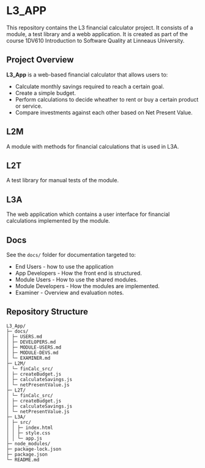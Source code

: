 # L3_APP
This repository contains the L3 financial calculator project. It consists of a module, a test library and a webb application. It is created as part of the course 1DV610 Introduction to Software Quality at Linneaus University.

## Project Overview

**L3_App** is a web-based financial calculator that allows users to:

- Calculate monthly savings required to reach a certain goal.
- Create a simple budget.
- Perform calculations to decide wheather to rent or buy a certain product or service.
- Compare investments against each other based on Net Present Value.

## L2M
A module with methods for financial calculations that is used in L3A.

## L2T
A test library for manual tests of the module.

## L3A
The web application which contains a user interface for financial calculations implemented by the module.

## Docs
See the `docs/` folder for documentation targeted to:
* End Users - how to use the application
* App Developers - How the front end is structured.
* Module Users - How to use the shared modules.
* Module Developers - How the modules are implemented.
* Examiner - Overview and evaluation notes.


## Repository Structure
```
L3_App/
├─ docs/
│ ├─ USERS.md
│ ├─ DEVELOPERS.md
│ ├─ MODULE-USERS.md
│ ├─ MODULE-DEVS.md
│ └─ EXAMINER.md
├─ L2M/
│ └─ finCalc_src/
│ ├─ createBudget.js
│ ├─ calculateSavings.js
│ └─ netPresentValue.js
├─ L2T/ 
│ └─ finCalc_src/
│ ├─ createBudget.js
│ ├─ calculateSavings.js
│ └─ netPresentValue.js
├─ L3A/
│ ├─ src/
│ │ ├─ index.html
│ │ ├─ style.css
│ │ └─ app.js
├─ node_modules/
├─ package-lock.json
├─ package.json
└─ README.md
```
